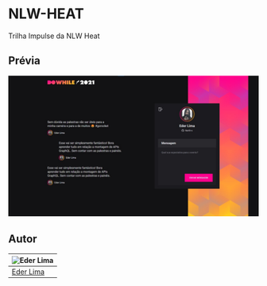 # NLW-HEAT

Trilha Impulse da NLW Heat

## Prévia

![Prévia da aplicação web construída na NLW](.github/thumbnail.jpeg)

## Autor

| ![Eder Lima](https://github.com/Nxrth-x.png?size=100) |
| ----------------------------------------------------- |
| [Eder Lima](https://github.com/Nxrth-x)               |
